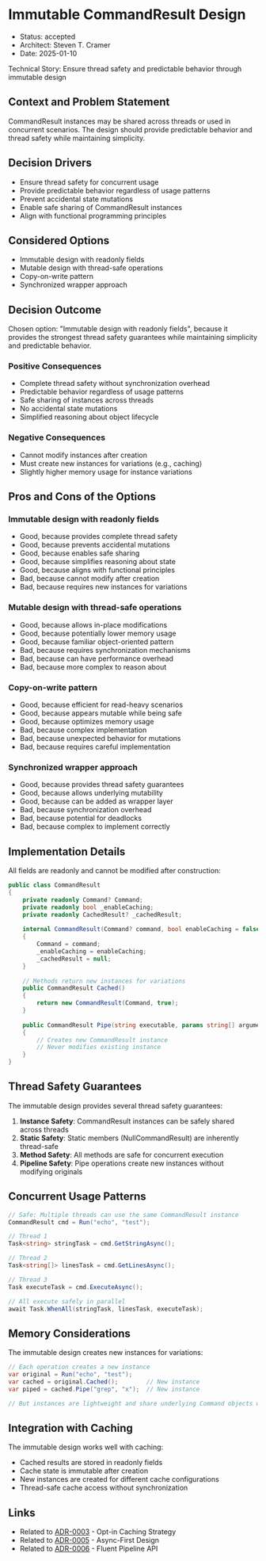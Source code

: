 # Immutable CommandResult Design

* Status: accepted
* Architect: Steven T. Cramer
* Date: 2025-01-10

Technical Story: Ensure thread safety and predictable behavior through immutable design

## Context and Problem Statement

CommandResult instances may be shared across threads or used in concurrent scenarios. The design should provide predictable behavior and thread safety while maintaining simplicity.

## Decision Drivers

* Ensure thread safety for concurrent usage
* Provide predictable behavior regardless of usage patterns
* Prevent accidental state mutations
* Enable safe sharing of CommandResult instances
* Align with functional programming principles

## Considered Options

* Immutable design with readonly fields
* Mutable design with thread-safe operations
* Copy-on-write pattern
* Synchronized wrapper approach

## Decision Outcome

Chosen option: "Immutable design with readonly fields", because it provides the strongest thread safety guarantees while maintaining simplicity and predictable behavior.

### Positive Consequences

* Complete thread safety without synchronization overhead
* Predictable behavior regardless of usage patterns
* Safe sharing of instances across threads
* No accidental state mutations
* Simplified reasoning about object lifecycle

### Negative Consequences

* Cannot modify instances after creation
* Must create new instances for variations (e.g., caching)
* Slightly higher memory usage for instance variations

## Pros and Cons of the Options

### Immutable design with readonly fields

* Good, because provides complete thread safety
* Good, because prevents accidental mutations
* Good, because enables safe sharing
* Good, because simplifies reasoning about state
* Good, because aligns with functional principles
* Bad, because cannot modify after creation
* Bad, because requires new instances for variations

### Mutable design with thread-safe operations

* Good, because allows in-place modifications
* Good, because potentially lower memory usage
* Good, because familiar object-oriented pattern
* Bad, because requires synchronization mechanisms
* Bad, because can have performance overhead
* Bad, because more complex to reason about

### Copy-on-write pattern

* Good, because efficient for read-heavy scenarios
* Good, because appears mutable while being safe
* Good, because optimizes memory usage
* Bad, because complex implementation
* Bad, because unexpected behavior for mutations
* Bad, because requires careful implementation

### Synchronized wrapper approach

* Good, because provides thread safety guarantees
* Good, because allows underlying mutability
* Good, because can be added as wrapper layer
* Bad, because synchronization overhead
* Bad, because potential for deadlocks
* Bad, because complex to implement correctly

## Implementation Details

All fields are readonly and cannot be modified after construction:

```csharp
public class CommandResult
{
    private readonly Command? Command;
    private readonly bool _enableCaching;
    private readonly CachedResult? _cachedResult;
    
    internal CommandResult(Command? command, bool enableCaching = false)
    {
        Command = command;
        _enableCaching = enableCaching;
        _cachedResult = null;
    }
    
    // Methods return new instances for variations
    public CommandResult Cached()
    {
        return new CommandResult(Command, true);
    }
    
    public CommandResult Pipe(string executable, params string[] arguments)
    {
        // Creates new CommandResult instance
        // Never modifies existing instance
    }
}
```

## Thread Safety Guarantees

The immutable design provides several thread safety guarantees:

1. **Instance Safety**: CommandResult instances can be safely shared across threads
2. **Static Safety**: Static members (NullCommandResult) are inherently thread-safe
3. **Method Safety**: All methods are safe for concurrent execution
4. **Pipeline Safety**: Pipe operations create new instances without modifying originals

## Concurrent Usage Patterns

```csharp
// Safe: Multiple threads can use the same CommandResult instance
CommandResult cmd = Run("echo", "test");

// Thread 1
Task<string> stringTask = cmd.GetStringAsync();

// Thread 2  
Task<string[]> linesTask = cmd.GetLinesAsync();

// Thread 3
Task executeTask = cmd.ExecuteAsync();

// All execute safely in parallel
await Task.WhenAll(stringTask, linesTask, executeTask);
```

## Memory Considerations

The immutable design creates new instances for variations:

```csharp
// Each operation creates a new instance
var original = Run("echo", "test");
var cached = original.Cached();        // New instance
var piped = cached.Pipe("grep", "x");  // New instance

// But instances are lightweight and share underlying Command objects where possible
```

## Integration with Caching

The immutable design works well with caching:
* Cached results are stored in readonly fields
* Cache state is immutable after creation
* New instances are created for different cache configurations
* Thread-safe cache access without synchronization

## Links

* Related to [ADR-0003](0003-opt-in-caching-strategy.md) - Opt-in Caching Strategy
* Related to [ADR-0005](0005-async-first-design.md) - Async-First Design
* Related to [ADR-0006](0006-fluent-pipeline-api.md) - Fluent Pipeline API